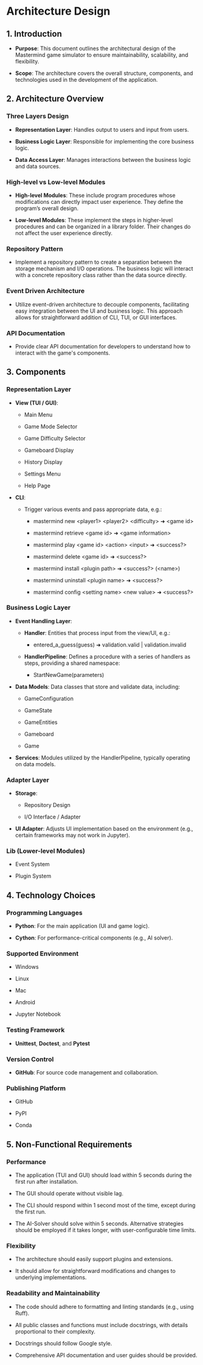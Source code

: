 # **Architecture Design**

## **1\. Introduction**

- **Purpose**: This document outlines the architectural design of the Mastermind game simulator to ensure maintainability, scalability, and flexibility.

- **Scope**: The architecture covers the overall structure, components, and technologies used in the development of the application.

## **2\. Architecture Overview**

### **Three Layers Design**

- **Representation Layer**: Handles output to users and input from users.

- **Business Logic Layer**: Responsible for implementing the core business logic.

- **Data Access Layer**: Manages interactions between the business logic and data sources.

### **High-level vs Low-level Modules**

- **High-level Modules**: These include program procedures whose modifications can directly impact user experience. They define the program’s overall design.

- **Low-level Modules**: These implement the steps in higher-level procedures and can be organized in a library folder. Their changes do not affect the user experience directly.

### **Repository Pattern**

- Implement a repository pattern to create a separation between the storage mechanism and I/O operations. The business logic will interact with a concrete repository class rather than the data source directly.

### **Event Driven Architecture**

- Utilize event-driven architecture to decouple components, facilitating easy integration between the UI and business logic. This approach allows for straightforward addition of CLI, TUI, or GUI interfaces.

### **API Documentation**

- Provide clear API documentation for developers to understand how to interact with the game's components.

## **3\. Components**

### **Representation Layer**

- **View (TUI / GUI)**:

  - Main Menu

  - Game Mode Selector

  - Game Difficulty Selector

  - Gameboard Display

  - History Display

  - Settings Menu

  - Help Page

- **CLI**:

  - Trigger various events and pass appropriate data, e.g.:

    - mastermind new \<player1\> \<player2\> \<difficulty\> ➜ \<game id\>

    - mastermind retrieve \<game id\> ➜ \<game information\>

    - mastermind play \<game id\> \<action\> \<input\> ➜ \<success?\>

    - mastermind delete \<game id\> ➜ \<success?\>

    - mastermind install \<plugin path\> ➜ \<success?\> (\<name\>)

    - mastermind uninstall \<plugin name\> ➜ \<success?\>

    - mastermind config \<setting name\> \<new value\> ➜ \<success?\>

### **Business Logic Layer**

- **Event Handling Layer**:

  - **Handler**: Entities that process input from the view/UI, e.g.:

    - entered\_a\_guess(guess) ➜ validation.valid | validation.invalid

  - **HandlerPipeline**: Defines a procedure with a series of handlers as steps, providing a shared namespace:

    - StartNewGame(parameters)

- **Data Models**: Data classes that store and validate data, including:

  - GameConfiguration

  - GameState

  - GameEntities

  - Gameboard

  - Game

- **Services**: Modules utilized by the HandlerPipeline, typically operating on data models.

### **Adapter Layer**

- **Storage**:

  - Repository Design

  - I/O Interface / Adapter

- **UI Adapter**: Adjusts UI implementation based on the environment (e.g., certain frameworks may not work in Jupyter).

### **Lib (Lower-level Modules)**

- Event System

- Plugin System

## **4\. Technology Choices**

### **Programming Languages**

- **Python**: For the main application (UI and game logic).

- **Cython**: For performance-critical components (e.g., AI solver).

### **Supported Environment**

- Windows

- Linux

- Mac

- Android

- Jupyter Notebook

### **Testing Framework**

- **Unittest**, **Doctest**, and **Pytest**

### **Version Control**

- **GitHub**: For source code management and collaboration.

### **Publishing Platform**

- GitHub

- PyPI

- Conda

## **5\. Non-Functional Requirements**

### **Performance**

- The application (TUI and GUI) should load within 5 seconds during the first run after installation.

- The GUI should operate without visible lag.

- The CLI should respond within 1 second most of the time, except during the first run.

- The AI-Solver should solve within 5 seconds. Alternative strategies should be employed if it takes longer, with user-configurable time limits.

### **Flexibility**

- The architecture should easily support plugins and extensions.

- It should allow for straightforward modifications and changes to underlying implementations.

### **Readability and Maintainability**

- The code should adhere to formatting and linting standards (e.g., using Ruff).

- All public classes and functions must include docstrings, with details proportional to their complexity.

- Docstrings should follow Google style.

- Comprehensive API documentation and user guides should be provided.
